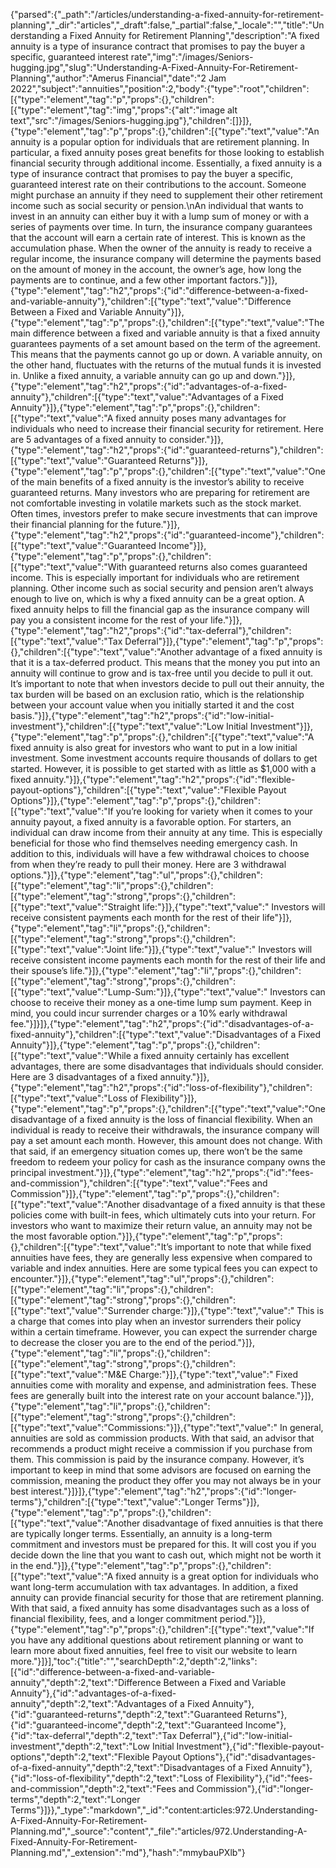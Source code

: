 {"parsed":{"_path":"/articles/understanding-a-fixed-annuity-for-retirement-planning","_dir":"articles","_draft":false,"_partial":false,"_locale":"","title":"Understanding a Fixed Annuity for Retirement Planning","description":"A fixed annuity is a type of insurance contract that promises to pay the buyer a specific, guaranteed interest rate","img":"/images/Seniors-hugging.jpg","slug":"Understanding-A-Fixed-Annuity-For-Retirement-Planning","author":"Amerus Financial","date":"2 Jam 2022","subject":"annuities","position":2,"body":{"type":"root","children":[{"type":"element","tag":"p","props":{},"children":[{"type":"element","tag":"img","props":{"alt":"image alt text","src":"/images/Seniors-hugging.jpg"},"children":[]}]},{"type":"element","tag":"p","props":{},"children":[{"type":"text","value":"An annuity is a popular option for individuals that are retirement planning. In particular, a fixed annuity poses great benefits for those looking to establish financial security through additional income. Essentially, a fixed annuity is a type of insurance contract that promises to pay the buyer a specific, guaranteed interest rate on their contributions to the account. Someone might purchase an annuity if they need to supplement their other retirement income such as social security or pension.\nAn individual that wants to invest in an annuity can either buy it with a lump sum of money or with a series of payments over time. In turn, the insurance company guarantees that the account will earn a certain rate of interest. This is known as the accumulation phase. When the owner of the annuity is ready to receive a regular income, the insurance company will determine the payments based on the amount of money in the account, the owner’s age, how long the payments are to continue, and a few other important factors."}]},{"type":"element","tag":"h2","props":{"id":"difference-between-a-fixed-and-variable-annuity"},"children":[{"type":"text","value":"Difference Between a Fixed and Variable Annuity"}]},{"type":"element","tag":"p","props":{},"children":[{"type":"text","value":"The main difference between a fixed and variable annuity is that a fixed annuity guarantees payments of a set amount based on the term of the agreement. This means that the payments cannot go up or down. A variable annuity, on the other hand, fluctuates with the returns of the mutual funds it is invested in. Unlike a fixed annuity, a variable annuity can go up and down."}]},{"type":"element","tag":"h2","props":{"id":"advantages-of-a-fixed-annuity"},"children":[{"type":"text","value":"Advantages of a Fixed Annuity"}]},{"type":"element","tag":"p","props":{},"children":[{"type":"text","value":"A fixed annuity poses many advantages for individuals who need to increase their financial security for retirement. Here are 5 advantages of a fixed annuity to consider."}]},{"type":"element","tag":"h2","props":{"id":"guaranteed-returns"},"children":[{"type":"text","value":"Guaranteed Returns"}]},{"type":"element","tag":"p","props":{},"children":[{"type":"text","value":"One of the main benefits of a fixed annuity is the investor’s ability to receive guaranteed returns. Many investors who are preparing for retirement are not comfortable investing in volatile markets such as the stock market. Often times, investors prefer to make secure investments that can improve their financial planning for the future."}]},{"type":"element","tag":"h2","props":{"id":"guaranteed-income"},"children":[{"type":"text","value":"Guaranteed Income"}]},{"type":"element","tag":"p","props":{},"children":[{"type":"text","value":"With guaranteed returns also comes guaranteed income. This is especially important for individuals who are retirement planning. Other income such as social security and pension aren’t always enough to live on, which is why a fixed annuity can be a great option. A fixed annuity helps to fill the financial gap as the insurance company will pay you a consistent income for the rest of your life."}]},{"type":"element","tag":"h2","props":{"id":"tax-deferral"},"children":[{"type":"text","value":"Tax Deferral"}]},{"type":"element","tag":"p","props":{},"children":[{"type":"text","value":"Another advantage of a fixed annuity is that it is a tax-deferred product. This means that the money you put into an annuity will continue to grow and is tax-free until you decide to pull it out. It’s important to note that when investors decide to pull out their annuity, the tax burden will be based on an exclusion ratio, which is the relationship between your account value when you initially started it and the cost basis."}]},{"type":"element","tag":"h2","props":{"id":"low-initial-investment"},"children":[{"type":"text","value":"Low Initial Investment"}]},{"type":"element","tag":"p","props":{},"children":[{"type":"text","value":"A fixed annuity is also great for investors who want to put in a low initial investment. Some investment accounts require thousands of dollars to get started. However, it is possible to get started with as little as $1,000 with a fixed annuity."}]},{"type":"element","tag":"h2","props":{"id":"flexible-payout-options"},"children":[{"type":"text","value":"Flexible Payout Options"}]},{"type":"element","tag":"p","props":{},"children":[{"type":"text","value":"If you’re looking for variety when it comes to your annuity payout, a fixed annuity is a favorable option. For starters, an individual can draw income from their annuity at any time. This is especially beneficial for those who find themselves needing emergency cash. In addition to this, individuals will have a few withdrawal choices to choose from when they’re ready to pull their money. Here are 3 withdrawal options."}]},{"type":"element","tag":"ul","props":{},"children":[{"type":"element","tag":"li","props":{},"children":[{"type":"element","tag":"strong","props":{},"children":[{"type":"text","value":"Straight life:"}]},{"type":"text","value":" Investors will receive consistent payments each month for the rest of their life"}]},{"type":"element","tag":"li","props":{},"children":[{"type":"element","tag":"strong","props":{},"children":[{"type":"text","value":"Joint life:"}]},{"type":"text","value":" Investors will receive consistent income payments each month for the rest of their life and their spouse’s life."}]},{"type":"element","tag":"li","props":{},"children":[{"type":"element","tag":"strong","props":{},"children":[{"type":"text","value":"Lump-Sum:"}]},{"type":"text","value":" Investors can choose to receive their money as a one-time lump sum payment. Keep in mind, you could incur surrender charges or a 10% early withdrawal fee."}]}]},{"type":"element","tag":"h2","props":{"id":"disadvantages-of-a-fixed-annuity"},"children":[{"type":"text","value":"Disadvantages of a Fixed Annuity"}]},{"type":"element","tag":"p","props":{},"children":[{"type":"text","value":"While a fixed annuity certainly has excellent advantages, there are some disadvantages that individuals should consider. Here are 3 disadvantages of a fixed annuity."}]},{"type":"element","tag":"h2","props":{"id":"loss-of-flexibility"},"children":[{"type":"text","value":"Loss of Flexibility"}]},{"type":"element","tag":"p","props":{},"children":[{"type":"text","value":"One disadvantage of a fixed annuity is the loss of financial flexibility. When an individual is ready to receive their withdrawals, the insurance company will pay a set amount each month. However, this amount does not change. With that said, if an emergency situation comes up, there won’t be the same freedom to redeem your policy for cash as the insurance company owns the principal investment."}]},{"type":"element","tag":"h2","props":{"id":"fees-and-commission"},"children":[{"type":"text","value":"Fees and Commission"}]},{"type":"element","tag":"p","props":{},"children":[{"type":"text","value":"Another disadvantage of a fixed annuity is that these policies come with built-in fees, which ultimately cuts into your return. For investors who want to maximize their return value, an annuity may not be the most favorable option."}]},{"type":"element","tag":"p","props":{},"children":[{"type":"text","value":"It’s important to note that while fixed annuities have fees, they are generally less expensive when compared to variable and index annuities. Here are some typical fees you can expect to encounter."}]},{"type":"element","tag":"ul","props":{},"children":[{"type":"element","tag":"li","props":{},"children":[{"type":"element","tag":"strong","props":{},"children":[{"type":"text","value":"Surrender charge:"}]},{"type":"text","value":" This is a charge that comes into play when an investor surrenders their policy within a certain timeframe. However, you can expect the surrender charge to decrease the closer you are to the end of the period."}]},{"type":"element","tag":"li","props":{},"children":[{"type":"element","tag":"strong","props":{},"children":[{"type":"text","value":"M&E Charge:"}]},{"type":"text","value":" Fixed annuities come with morality and expense, and administration fees. These fees are generally built into the interest rate on your account balance."}]},{"type":"element","tag":"li","props":{},"children":[{"type":"element","tag":"strong","props":{},"children":[{"type":"text","value":"Commissions:"}]},{"type":"text","value":" In general, annuities are sold as commission products. With that said, an advisor that recommends a product might receive a commission if you purchase from them. This commission is paid by the insurance company. However, it’s important to keep in mind that some advisors are focused on earning the commission, meaning the product they offer you may not always be in your best interest."}]}]},{"type":"element","tag":"h2","props":{"id":"longer-terms"},"children":[{"type":"text","value":"Longer Terms"}]},{"type":"element","tag":"p","props":{},"children":[{"type":"text","value":"Another disadvantage of fixed annuities is that there are typically longer terms. Essentially, an annuity is a long-term commitment and investors must be prepared for this. It will cost you if you decide down the line that you want to cash out, which might not be worth it in the end."}]},{"type":"element","tag":"p","props":{},"children":[{"type":"text","value":"A fixed annuity is a great option for individuals who want long-term accumulation with tax advantages. In addition, a fixed annuity can provide financial security for those that are retirement planning. With that said, a fixed annuity has some disadvantages such as a loss of financial flexibility, fees, and a longer commitment period."}]},{"type":"element","tag":"p","props":{},"children":[{"type":"text","value":"If you have any additional questions about retirement planning or want to learn more about fixed annuities, feel free to visit our website to learn more."}]}],"toc":{"title":"","searchDepth":2,"depth":2,"links":[{"id":"difference-between-a-fixed-and-variable-annuity","depth":2,"text":"Difference Between a Fixed and Variable Annuity"},{"id":"advantages-of-a-fixed-annuity","depth":2,"text":"Advantages of a Fixed Annuity"},{"id":"guaranteed-returns","depth":2,"text":"Guaranteed Returns"},{"id":"guaranteed-income","depth":2,"text":"Guaranteed Income"},{"id":"tax-deferral","depth":2,"text":"Tax Deferral"},{"id":"low-initial-investment","depth":2,"text":"Low Initial Investment"},{"id":"flexible-payout-options","depth":2,"text":"Flexible Payout Options"},{"id":"disadvantages-of-a-fixed-annuity","depth":2,"text":"Disadvantages of a Fixed Annuity"},{"id":"loss-of-flexibility","depth":2,"text":"Loss of Flexibility"},{"id":"fees-and-commission","depth":2,"text":"Fees and Commission"},{"id":"longer-terms","depth":2,"text":"Longer Terms"}]}},"_type":"markdown","_id":"content:articles:972.Understanding-A-Fixed-Annuity-For-Retirement-Planning.md","_source":"content","_file":"articles/972.Understanding-A-Fixed-Annuity-For-Retirement-Planning.md","_extension":"md"},"hash":"mmybauPXlb"}